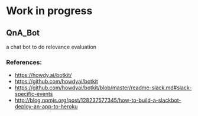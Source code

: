 # Work in progress

## QnA_Bot
a chat bot to do relevance evaluation


### References:
- https://howdy.ai/botkit/
- https://github.com/howdyai/botkit
- https://github.com/howdyai/botkit/blob/master/readme-slack.md#slack-specific-events
- http://blog.npmjs.org/post/128237577345/how-to-build-a-slackbot-deploy-an-app-to-heroku
